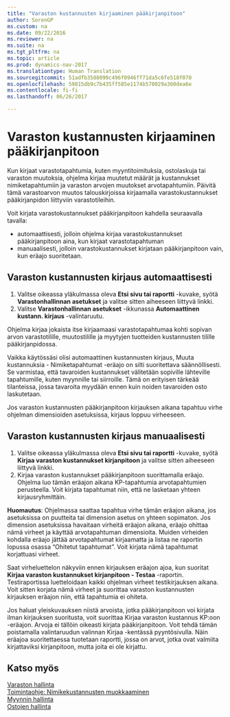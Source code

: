 ```yaml
---
title: "Varaston kustannusten kirjaaminen pääkirjanpitoon"
author: SorenGP
ms.custom: na
ms.date: 09/22/2016
ms.reviewer: na
ms.suite: na
ms.tgt_pltfrm: na
ms.topic: article
ms.prod: dynamics-nav-2017
ms.translationtype: Human Translation
ms.sourcegitcommit: 51adfb3588099c496f0946ff71da5c6fe518f070
ms.openlocfilehash: 59815db9c7b435ff585e1174b570029a360dea6e
ms.contentlocale: fi-fi
ms.lasthandoff: 06/26/2017

---
```


# <a name="how-to-post-inventory-costs-to-the-general-ledger"></a>Varaston kustannusten kirjaaminen pääkirjanpitoon   
Kun kirjaat varastotapahtumia, kuten myyntitoimituksia, ostolaskuja tai varaston muutoksia, ohjelma kirjaa muutetut määrät ja kustannukset nimiketapahtumiin ja varaston arvojen muutokset arvotapahtumiin. Päivitä tämä varastoarvon muutos talouskirjoissa kirjaamalla varastokustannukset pääkirjanpidon liittyviin varastotileihin.

Voit kirjata varastokustannukset pääkirjanpitoon kahdella seuraavalla tavalla:

- automaattisesti, jolloin ohjelma kirjaa varastokustannukset pääkirjanpitoon aina, kun kirjaat varastotapahtuman
- manuaalisesti, jolloin varastokustannukset kirjataan pääkirjanpitoon vain, kun eräajo suoritetaan.


## <a name="to-post-inventory-costs-automatically"></a>Varaston kustannusten kirjaus automaattisesti
1. Valitse oikeassa yläkulmassa oleva **Etsi sivu tai raportti** -kuvake, syötä **Varastonhallinnan asetukset** ja valitse sitten aiheeseen liittyvä linkki.
2. Valitse **Varastonhallinnan asetukset** -ikkunassa **Automaattinen kustann. kirjaus** -valintaruutu.

Ohjelma kirjaa jokaista itse kirjaamaasi varastotapahtumaa kohti sopivan arvon varastotilille, muutostilille ja myytyjen tuotteiden kustannusten tilille pääkirjanpidossa.

Vaikka käytössäsi olisi automaattinen kustannusten kirjaus, Muuta kustannuksia - Nimiketapahtumat -eräajo on silti suoritettava säännöllisesti. Se varmistaa, että tavaroiden kustannukset välitetään sopiville lähteville tapahtumille, kuten myynnille tai siirroille. Tämä on erityisen tärkeää tilanteissa, jossa tavaroita myydään ennen kuin noiden tavaroiden osto laskutetaan.

Jos varaston kustannusten pääkirjanpitoon kirjauksen aikana tapahtuu virhe ohjelman dimensioiden asetuksissa, kirjaus loppuu virheeseen.

## <a name="to-post-inventory-costs-manually"></a>Varaston kustannusten kirjaus manuaalisesti
1. Valitse oikeassa yläkulmassa oleva **Etsi sivu tai raportti** -kuvake, syötä **Kirjaa varaston kustannukset kirjanpitoon** ja valitse sitten aiheeseen liittyvä linkki.
2. Kirjaa varaston kustannukset pääkirjanpitoon suorittamalla eräajo. Ohjelma luo tämän eräajon aikana KP-tapahtumia arvotapahtumien perusteella. Voit kirjata tapahtumat niin, että ne lasketaan yhteen kirjausryhmittäin.

**Huomautus**: Ohjelmassa saattaa tapahtua virhe tämän eräajon aikana, jos asetuksissa on puutteita tai dimension asetus on yhteen sopimaton. Jos dimension asetuksissa havaitaan virheitä eräajon aikana, eräajo ohittaa nämä virheet ja käyttää arvotapahtuman dimensioita. Muiden virheiden kohdalla eräajo jättää arvotapahtumat kirjaamatta ja listaa ne raportin lopussa osassa “Ohitetut tapahtumat”. Voit kirjata nämä tapahtumat korjattuasi virheet.

Saat virheluettelon näkyviin ennen kirjauksen eräajon ajoa, kun suoritat **Kirjaa varaston kustannukset kirjanpitoon - Testaa** -raportin. Testiraportissa luetteloidaan kaikki ohjelman virheet testikirjauksen aikana. Voit sitten korjata nämä virheet ja suorittaa varaston kustannusten kirjauksen eräajon niin, että tapahtumia ei ohiteta.

Jos haluat yleiskuvauksen niistä arvoista, jotka pääkirjanpitoon voi kirjata ilman kirjauksen suoritusta, voit suorittaa Kirjaa varaston kustannus KP:oon -eräajon. Arvoja ei tällöin oikeasti kirjata pääkirjanpitoon. Voit tehdä tämän poistamalla valintaruudun valinnan Kirjaa -kentässä pyyntösivulla. Näin eräajoa suoritettaessa tuotetaan raportti, jossa on arvot, jotka ovat valmiita kirjattaviksi kirjanpitoon, mutta joita ei ole kirjattu.

## <a name="see-also"></a>Katso myös
[Varaston hallinta](inventory-manage-inventory.md)    
[Toimintaohje: Nimikekustannusten muokkaaminen](inventory-how-adjust-item-costs.md)  
[Myynnin hallinta](sales-manage-sales.md)  
[Ostojen hallinta](purchasing-manage-purchasing.md)


